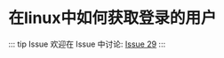 # 在linux中如何获取登录的用户



::: tip Issue 
 欢迎在 Issue 中讨论: [Issue 29](https://github.com/shfshanyue/Daily-Question/issues/29) 
:::